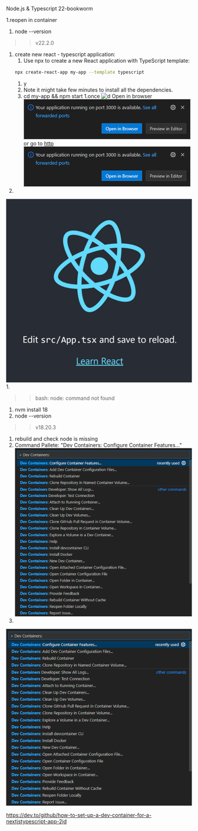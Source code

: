 Node.js & Typescript
22-bookworm

1.reopen in container
1. node --version
>> v22.2.0
1. create new react - typescript application:
    1. Use npx to create a new React application with TypeScript template:
    ```bash
    npx create-react-app my-app --template typescript
    ```
    1. y
    1. Note it might take few minutes to install all the dependencies.
    1. cd my-app && npm start
1.once
![d](../assets/npm-start-compiled-successfully-terminal.png.png)
Open in browser
![d](../assets/npm-start-open-in-browser.png)
or go to [http](http://localhost:3000)
![d](../assets/npm-start-open-in-browser.png)
1.
![d](../assets/npm-start-react.png)
1.


>> bash: node: command not found
1. nvm install 18
1. node --version
>> v18.20.3
1. rebuild and check node is missing
1. Command Pallete: "Dev Containers: Configure Container Features..."
    ![d](../assets/vscode-extension-configure-container-features.png)
1.
![d](../assets/vscode-extension-configure-container-features.png)



https://dev.to/github/how-to-set-up-a-dev-container-for-a-nextjstypescript-app-2jd
